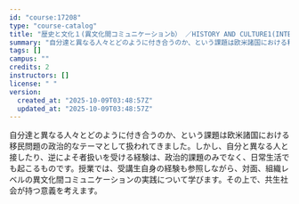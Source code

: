 ```yaml
---
id: "course:17208"
type: "course-catalog"
title: "歴史と文化１(異文化間コミュニケーションb） ／HISTORY AND CULTURE1(INTERCULTURAL COMMUNICATION (B))"
summary: "自分達と異なる人々とどのように付き合うのか、という課題は欧米諸国における移民問題の政治的なテーマとして扱われてきました。しかし、自分と異なる人と接したり、逆によそ者扱いを受ける経験は、政治的課題のみでなく、日常生活でも起こるものです。授業で…"
tags: []
campus: ""
credits: 2
instructors: []
license: " "
version:
  created_at: "2025-10-09T03:48:57Z"
  updated_at: "2025-10-09T03:48:57Z"
---
```


自分達と異なる人々とどのように付き合うのか、という課題は欧米諸国における移民問題の政治的なテーマとして扱われてきました。しかし、自分と異なる人と接したり、逆によそ者扱いを受ける経験は、政治的課題のみでなく、日常生活でも起こるものです。授業では、受講生自身の経験も参照しながら、対面、組織レベルの異文化間コミュニケーションの実践について学びます。その上で、共生社会が持つ意義を考えます。
